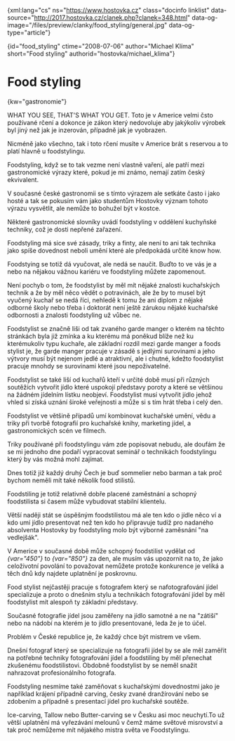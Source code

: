 
{xml:lang="cs" ns="https://www.hostovka.cz" class="docinfo linklist" data-source="http://2017.hostovka.cz/clanek.php?clanek=348.html" data-og-image="/files/preview/clanky/food_styling/general.jpg" data-og-type="article"}

{id="food\_styling" ctime="2008-07-06" author="Michael Klíma" short="Food styling" authorid="hostovka/michael\_klima"}

# Food styling

<!-- generated attribute kw by user_udpatekw.sh on 2019-03-11, do not edit -->

{kw="gastronomie"}

WHAT YOU SEE, THAT'S WHAT YOU GET. Toto je v Americe velmi čsto používané rčení a dokonce je zákon který nedovoluje aby jakýkoliv výrobek byl jiný než jak je inzerován, případně jak je vyobrazen.

Nicméně jako všechno, tak i toto rčení musíte v Americe brát s reservou a to platí hlavně u foodstylingu.

Foodstyling, když se to tak vezme není vlastně vaření, ale patří mezi gastronomické výrazy které, pokud je mi známo, nemají zatím český ekvivalent.

V současné české gastronomii se s tímto výrazem ale setkáte často i jako hosté a tak se pokusím vám jako studentům Hostovky význam tohoto výrazu vysvětlit, ale nemůže to bohužel být v kostce.

Některé gastronomické slovníky uvádí foodstyling v oddělení kuchyňské techniky, což je dosti nepřené zařazení.

Foodstyling má sice své zásady, triky a finty, ale není to ani tak technika jako spíše dovednost neboli umění které ale předpokádá určité know how.

Foodstying se totiž dá vyučovat, ale nedá se naučit. Buďto to ve vás je a nebo na nějakou vážnou kariéru ve foodstyling můžete zapomenout.

Není pochyb o tom, že foodstylist by měl mít nějaké znalosti kuchařských technik a že by měl něco vědět o potravinách, ale že by to musel být vyučený kuchař se nedá říci, nehledě k tomu že ani diplom z nějaké odborné školy nebo třeba i doktorát není ještě zárukou nějaké kuchařské odbornosti a znalosti foodstyling už vůbec ne.

Foodstylist se značně liši od tak zvaného garde manger o kterém na těchto stránkách byla již zmínka a ku kterému má poněkud blíže než ku kterémukoliv typu kuchaře, ale základní rozdíl mezi garde manger a foods stylist je, že garde manger pracuje v zásadě s jedlými surovinami a jeho výtvory musí být nejenom jedlé a atraktivní, ale i chutné, kdežto foodstylist pracuje mnohdy se surovinami které jsou nepoživatelné.

Foodstylist se také liší od kuchařů kteří v určité době musí při různých soutěžích vytvořit jídlo které uspokojí představy poroty a které se většinou na žádném jídelním lístku neobjeví. Foodstylist musí vytvořit jídlo jehož vhled si získá uznání široké veřejnosti a může si s tím hrát třeba i celý den.

Foodstylist ve většině případů umí kombinovat kuchařské umění, vědu a triky při tvorbě fotografií pro kuchařské knihy, marketing jídel, a gastronomických scén ve filmech.

Triky používané při foodstylingu vám zde popisovat nebudu, ale doufám že se mi jednoho dne podaří vypracovat seminář o technikách foodstylingu který by vás možná mohl zajímat.

Dnes totiž již každý druhý Čech je buď sommelier nebo barman a tak proč bychom neměli mít také několik food stilistů.

Foodstiling je totiž relativně dobře placené zaměstnání a schopný foodstilista si časem může vybudovat stabilní klientelu.

Větší naději stát se úspěšným foodstilistou má ale ten kdo o jídle něco ví a kdo umí jídlo presentovat než ten kdo ho připravuje tudíž pro nadaného absolventa Hostovky by foodstyling molo být výborné zaměsnání "na vedlejšák".

V Americe v současné době může schopný foodstilist vydělat od  _{var="450"}_ to  _{var="850"}_ za den, ale musím vás upozornit na to, že jako celoživotní povolání to považovat nemůžete protože konkurence je veliká a těch dnů kdy najdete uplatnění je poskrovnu.

Food stylist nejčastěji pracuje s fotografem který se nafotografování jídel specializuje a proto o dnešním stylu a technikách fotografování jídel by měl foodstylist mít alespoň ty základní představy.

Současné fotografie jídel jsou zaměřeny na jídlo samotné a ne na "zátiší" nebo na nádobí na kterém je to jídlo presentované, leda že je to účel.

Problém v České republice je, že každý chce být mistrem ve všem.

Dnešní fotograf který se specializuje na fotografii jídel by se ale měl zaměřit na potřebné techniky fotografování jídel a foodstiling by měl přenechat zkušenému foodstilistovi. Obdobně foodstylist by se neměl snažit nahrazovat profesionálního fotografa.

Foodstyling nesmíme také zaměňovat s kuchařskými dovednostmi jako je například krájení případně carving, česky zvané dranžírování nebo se zdobením a případně s presentací jídel pro kuchařské soutěže.

Ice-carving, Tallow nebo Butter-carving se v Česku asi moc neuchytí.To už větší uplatnění má vyřezávání melounů v čemž máme světové misrovství a tak proč nemůžeme mít nějakého mistra světa ve Foodstylingu.

